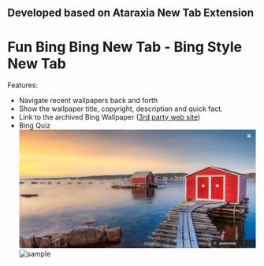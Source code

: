 ## Developed based on Ataraxia New Tab Extension
# Fun Bing Bing New Tab - Bing Style New Tab
Features:
- Navigate recent wallpapers back and forth
- Show the wallpaper title, copyright, description and quick fact.
- Link to the archived Bing Wallpaper ([3rd party web site](https://bing.ee123.net/))
- Bing Quiz
![sample](images/sample2.png)
![sample](images/sample.png)
